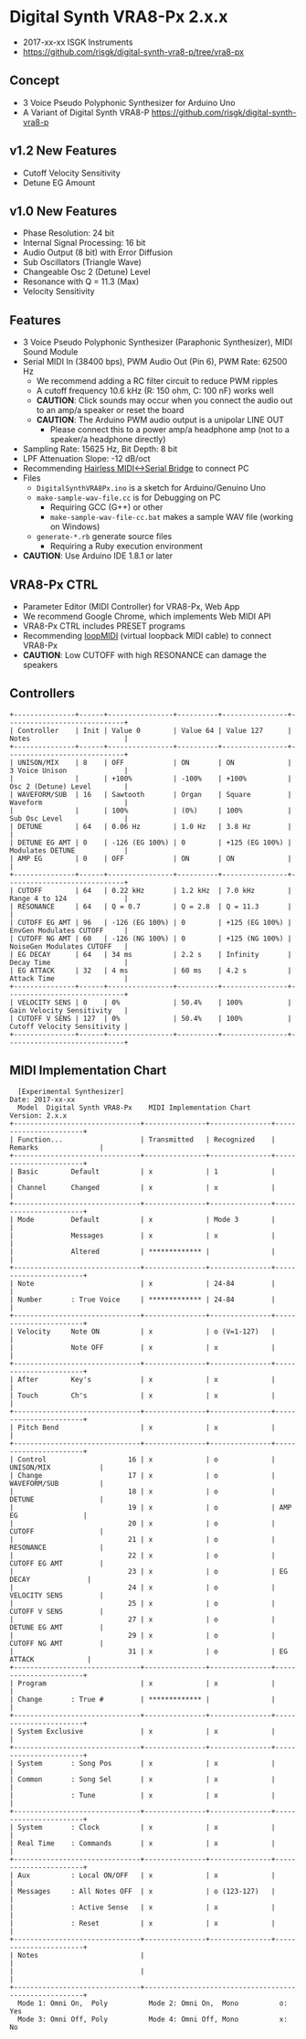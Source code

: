 # Digital Synth VRA8-Px 2.x.x

- 2017-xx-xx ISGK Instruments
- <https://github.com/risgk/digital-synth-vra8-p/tree/vra8-px>

## Concept

- 3 Voice Pseudo Polyphonic Synthesizer for Arduino Uno
- A Variant of Digital Synth VRA8-P <https://github.com/risgk/digital-synth-vra8-p>

## v1.2 New Features

- Cutoff Velocity Sensitivity
- Detune EG Amount

## v1.0 New Features

- Phase Resolution: 24 bit
- Internal Signal Processing: 16 bit
- Audio Output (8 bit) with Error Diffusion
- Sub Oscillators (Triangle Wave)
- Changeable Osc 2 (Detune) Level
- Resonance with Q = 11.3 (Max)
- Velocity Sensitivity

## Features

- 3 Voice Pseudo Polyphonic Synthesizer (Paraphonic Synthesizer), MIDI Sound Module
- Serial MIDI In (38400 bps), PWM Audio Out (Pin 6), PWM Rate: 62500 Hz
    - We recommend adding a RC filter circuit to reduce PWM ripples
    - A cutoff frequency 10.6 kHz (R: 150 ohm, C: 100 nF) works well
    - **CAUTION**: Click sounds may occur when you connect the audio out to an amp/a speaker or reset the board
    - **CAUTION**: The Arduino PWM audio output is a unipolar LINE OUT
        - Please connect this to a power amp/a headphone amp (not to a speaker/a headphone directly)
- Sampling Rate: 15625 Hz, Bit Depth: 8 bit
- LPF Attenuation Slope: -12 dB/oct
- Recommending [Hairless MIDI<->Serial Bridge](http://projectgus.github.io/hairless-midiserial/) to connect PC
- Files
    - `DigitalSynthVRA8Px.ino` is a sketch for Arduino/Genuino Uno
    - `make-sample-wav-file.cc` is for Debugging on PC
        - Requiring GCC (G++) or other
        - `make-sample-wav-file-cc.bat` makes a sample WAV file (working on Windows)
    - `generate-*.rb` generate source files
        - Requiring a Ruby execution environment
- **CAUTION**: Use Arduino IDE 1.8.1 or later

## VRA8-Px CTRL

- Parameter Editor (MIDI Controller) for VRA8-Px, Web App
- We recommend Google Chrome, which implements Web MIDI API
- VRA8-Px CTRL includes PRESET programs
- Recommending [loopMIDI](http://www.tobias-erichsen.de/software/loopmidi.html) (virtual loopback MIDI cable) to connect VRA8-Px
- **CAUTION**: Low CUTOFF with high RESONANCE can damage the speakers

## Controllers

    +---------------+------+----------------+----------+----------------+-----------------------------+
    | Controller    | Init | Value 0        | Value 64 | Value 127      | Notes                       |
    +---------------+------+----------------+----------+----------------+-----------------------------+
    | UNISON/MIX    | 8    | OFF            | ON       | ON             | 3 Voice Unison              |
    |               |      | +100%          | -100%    | +100%          | Osc 2 (Detune) Level        |
    | WAVEFORM/SUB  | 16   | Sawtooth       | Organ    | Square         | Waveform                    |
    |               |      | 100%           | (0%)     | 100%           | Sub Osc Level               |
    | DETUNE        | 64   | 0.06 Hz        | 1.0 Hz   | 3.8 Hz         |                             |
    | DETUNE EG AMT | 0    | -126 (EG 100%) | 0        | +125 (EG 100%) | Modulates DETUNE            |
    | AMP EG        | 0    | OFF            | ON       | ON             |                             |
    +---------------+------+----------------+----------+----------------+-----------------------------+
    | CUTOFF        | 64   | 0.22 kHz       | 1.2 kHz  | 7.0 kHz        | Range 4 to 124              |
    | RESONANCE     | 64   | Q = 0.7        | Q = 2.8  | Q = 11.3       |                             |
    | CUTOFF EG AMT | 96   | -126 (EG 100%) | 0        | +125 (EG 100%) | EnvGen Modulates CUTOFF     |
    | CUTOFF NG AMT | 60   | -126 (NG 100%) | 0        | +125 (NG 100%) | NoiseGen Modulates CUTOFF   |
    | EG DECAY      | 64   | 34 ms          | 2.2 s    | Infinity       | Decay Time                  |
    | EG ATTACK     | 32   | 4 ms           | 60 ms    | 4.2 s          | Attack Time                 |
    +---------------+------+----------------+----------+----------------+-----------------------------+
    | VELOCITY SENS | 0    | 0%             | 50.4%    | 100%           | Gain Velocity Sensitivity   |
    | CUTOFF V SENS | 127  | 0%             | 50.4%    | 100%           | Cutoff Velocity Sensitivity |
    +---------------+------+----------------+----------+----------------+-----------------------------+

## MIDI Implementation Chart

      [Experimental Synthesizer]                                      Date: 2017-xx-xx       
      Model  Digital Synth VRA8-Px    MIDI Implementation Chart       Version: 2.x.x         
    +-------------------------------+---------------+---------------+-----------------------+
    | Function...                   | Transmitted   | Recognized    | Remarks               |
    +-------------------------------+---------------+---------------+-----------------------+
    | Basic        Default          | x             | 1             |                       |
    | Channel      Changed          | x             | x             |                       |
    +-------------------------------+---------------+---------------+-----------------------+
    | Mode         Default          | x             | Mode 3        |                       |
    |              Messages         | x             | x             |                       |
    |              Altered          | ************* |               |                       |
    +-------------------------------+---------------+---------------+-----------------------+
    | Note                          | x             | 24-84         |                       |
    | Number       : True Voice     | ************* | 24-84         |                       |
    +-------------------------------+---------------+---------------+-----------------------+
    | Velocity     Note ON          | x             | o (V=1-127)   |                       |
    |              Note OFF         | x             | x             |                       |
    +-------------------------------+---------------+---------------+-----------------------+
    | After        Key's            | x             | x             |                       |
    | Touch        Ch's             | x             | x             |                       |
    +-------------------------------+---------------+---------------+-----------------------+
    | Pitch Bend                    | x             | x             |                       |
    +-------------------------------+---------------+---------------+-----------------------+
    | Control                    16 | x             | o             | UNISON/MIX            |
    | Change                     17 | x             | o             | WAVEFORM/SUB          |
    |                            18 | x             | o             | DETUNE                |
    |                            19 | x             | o             | AMP EG                |
    |                            20 | x             | o             | CUTOFF                |
    |                            21 | x             | o             | RESONANCE             |
    |                            22 | x             | o             | CUTOFF EG AMT         |
    |                            23 | x             | o             | EG DECAY              |
    |                            24 | x             | o             | VELOCITY SENS         |
    |                            25 | x             | o             | CUTOFF V SENS         |
    |                            27 | x             | o             | DETUNE EG AMT         |
    |                            29 | x             | o             | CUTOFF NG AMT         |
    |                            31 | x             | o             | EG ATTACK             |
    +-------------------------------+---------------+---------------+-----------------------+
    | Program                       | x             | x             |                       |
    | Change       : True #         | ************* |               |                       |
    +-------------------------------+---------------+---------------+-----------------------+
    | System Exclusive              | x             | x             |                       |
    +-------------------------------+---------------+---------------+-----------------------+
    | System       : Song Pos       | x             | x             |                       |
    | Common       : Song Sel       | x             | x             |                       |
    |              : Tune           | x             | x             |                       |
    +-------------------------------+---------------+---------------+-----------------------+
    | System       : Clock          | x             | x             |                       |
    | Real Time    : Commands       | x             | x             |                       |
    +-------------------------------+---------------+---------------+-----------------------+
    | Aux          : Local ON/OFF   | x             | x             |                       |
    | Messages     : All Notes OFF  | x             | o (123-127)   |                       |
    |              : Active Sense   | x             | x             |                       |
    |              : Reset          | x             | x             |                       |
    +-------------------------------+---------------+---------------+-----------------------+
    | Notes                         |                                                       |
    |                               |                                                       |
    +-------------------------------+-------------------------------------------------------+
      Mode 1: Omni On,  Poly          Mode 2: Omni On,  Mono          o: Yes                 
      Mode 3: Omni Off, Poly          Mode 4: Omni Off, Mono          x: No                  
